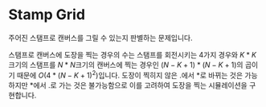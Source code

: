 # Stamp Grid

주어진 스탬프로 캔버스를 그릴 수 있는지 판별하는 문제입니다.

스탬프로 캔버스에 도장을 찍는 경우의 수는 스탬프를 회전시키는 $4$가지 경우와 $K * K$크기의 스탬프를 $N * N$크기의 캔버스에 찍는 경우인 $(N - K + 1) * (N - K + 1)$의 곱이기 때문에 $O(4 * (N - K + 1)^2)$입니다.
도장이 찍히지 않은 $.$에서 $*$로 바뀌는 것은 가능하지만 $*$에서 $.$로 가는 것은 불가능함으로 이를 고려하여 도장을 찍는 시뮬레이션을 구현합니다.
